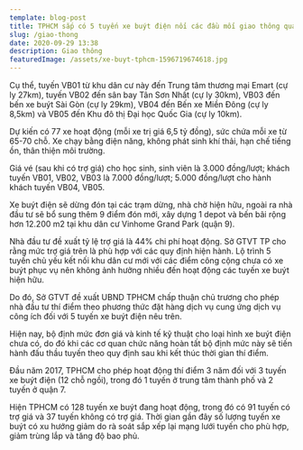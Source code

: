```yaml
---
template: blog-post
title: TPHCM sắp có 5 tuyến xe buýt điện nối các đầu mối giao thông quan trọng?
slug: /giao-thong
date: 2020-09-29 13:38
description: Giao thông
featuredImage: /assets/xe-buyt-tphcm-1596719674618.jpg
---
```

Cụ thể, tuyến VB01 từ khu dân cư này đến Trung tâm thương mại Emart (cự ly 27km), tuyến VB02 đến sân bay Tân Sơn Nhất (cự ly 30km), VB03 đến bến xe buýt Sài Gòn (cự ly 29km), VB04 đến Bến xe Miền Đông (cự ly 8,5km) và VB05 đến Khu đô thị Đại học Quốc Gia (cự ly 10km).

Dự kiến có 77 xe hoạt động (mỗi xe trị giá 6,5 tỷ đồng), sức chứa mỗi xe từ 65-70 chỗ. Xe chạy bằng điện năng, không phát sinh khí thải, hạn chế tiếng ồn, thân thiện môi trường.

Giá vé (sau khi có trợ giá) cho học sinh, sinh viên là 3.000 đồng/lượt; khách tuyến VB01, VB02, VB03 là 7.000 đồng/lượt; 5.000 đồng/lượt cho hành khách tuyến VB04, VB05.

Xe buýt điện sẽ dừng đón tại các trạm dừng, nhà chờ hiện hữu, ngoài ra nhà đầu tư sẽ bổ sung thêm 9 điểm đón mới, xây dựng 1 depot và bến bãi rộng hơn 12.200 m2 tại khu dân cư Vinhome Grand Park (quận 9).

Nhà đầu tư đề xuất tỷ lệ trợ giá là 44% chi phí hoạt động. Sở GTVT TP cho rằng mức trợ giá trên là phù hợp với các quy định hiện hành. Lộ trình 5 tuyến chủ yếu kết nối khu dân cư mới với các điểm công cộng chưa có xe buýt phục vụ nên không ảnh hưởng nhiều đến hoạt động các tuyến xe buýt hiện hữu.

Do đó, Sở GTVT đề xuất UBND TPHCM chấp thuận chủ trương cho phép nhà đầu tư thí điểm theo phương thức đặt hàng dịch vụ cung ứng dịch vụ công ích đối với 5 tuyến xe buýt điện nêu trên.

Hiện nay, bộ định mức đơn giá và kinh tế kỹ thuật cho loại hình xe buýt điện chưa có, do đó khi các cơ quan chức năng hoàn tất bộ định mức này sẽ tiến hành đấu thầu tuyến theo quy định sau khi kết thúc thời gian thí điểm.

Đầu năm 2017, TPHCM cho phép hoạt động thí điểm 3 năm đối với 3 tuyến xe buýt điện (12 chỗ ngồi), trong đó 1 tuyến ở trung tâm thành phố và 2 tuyến ở quận 7.

Hiện TPHCM có 128 tuyến xe buýt đang hoạt động, trong đó có 91 tuyến có trợ giá và 37 tuyến không có trợ giá. Thời gian gần đây số lượng tuyến xe buýt có xu hướng giảm do rà soát sắp xếp lại mạng lưới tuyến cho phù hợp, giảm trùng lắp và tăng độ bao phủ.